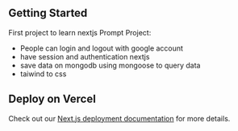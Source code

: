 ## Getting Started
First project to learn nextjs
Prompt Project: 
+ People can login and logout with google account
+ have session and authentication nextjs
+ save data on mongodb using mongoose to query data
+ taiwind to css 
## Deploy on Vercel

Check out our [Next.js deployment documentation](https://nextjs.org/docs/deployment) for more details.

